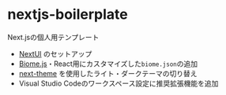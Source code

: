 # nextjs-boilerplate
Next.jsの個人用テンプレート

* [NextUI](https://nextui.org) のセットアップ
* [Biome.js](https://biomejs.dev/ja/)・React用にカスタマイズした`biome.json`の追加
* [next-theme](https://www.npmjs.com/package/next-themes) を使用したライト・ダークテーマの切り替え
* Visual Studio Codeのワークスペース設定に推奨拡張機能を追加
